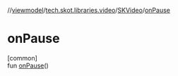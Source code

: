 //[viewmodel](../../../index.md)/[tech.skot.libraries.video](../index.md)/[SKVideo](index.md)/[onPause](on-pause.md)

# onPause

[common]\
fun [onPause](on-pause.md)()
